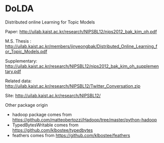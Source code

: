 DoLDA
=====

Distributed online Learning for Topic Models

Paper: http://uilab.kaist.ac.kr/research/NIPSBL12/nips2012_bak_kim_oh.pdf

M.S. Thesis : http://uilab.kaist.ac.kr/members/jinyeongbak/Distributed_Online_Learning_for_Topic_Models.pdf

Supplementary: http://uilab.kaist.ac.kr/research/NIPSBL12/nips2012_bak_kim_oh_supplementary.pdf

Related data: http://uilab.kaist.ac.kr/research/NIPSBL12/Twitter_Conversation.zip

Site: http://uilab.kaist.ac.kr/research/NIPSBL12/

Other package origin
- hadoop package comes from https://github.com/matteobertozzi/Hadoop/tree/master/python-hadoop
- TypedBytesWritable comes from https://github.com/klbostee/typedbytes
- feathers comes from https://github.com/klbostee/feathers
